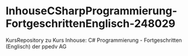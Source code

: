 # InhouseCSharpProgrammierung-FortgeschrittenEnglisch-248029
KursRepository zu Kurs Inhouse: C# Programmierung - Fortgeschritten (Englisch) der ppedv AG
